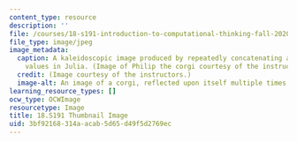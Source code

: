```yaml
---
content_type: resource
description: ''
file: /courses/18-s191-introduction-to-computational-thinking-fall-2020/3bf92168314aacab5d65d49f5d2769ec_18-S191f20-th.jpg
file_type: image/jpeg
image_metadata:
  caption: A kaleidoscopic image produced by repeatedly concatenating arrays of pixel
    values in Julia. (Image of Philip the corgi courtesy of the instructors.)
  credit: (Image courtesy of the instructors.)
  image-alt: An image of a corgi, reflected upon itself multiple times.
learning_resource_types: []
ocw_type: OCWImage
resourcetype: Image
title: 18.S191 Thumbnail Image
uid: 3bf92168-314a-acab-5d65-d49f5d2769ec
---
```

